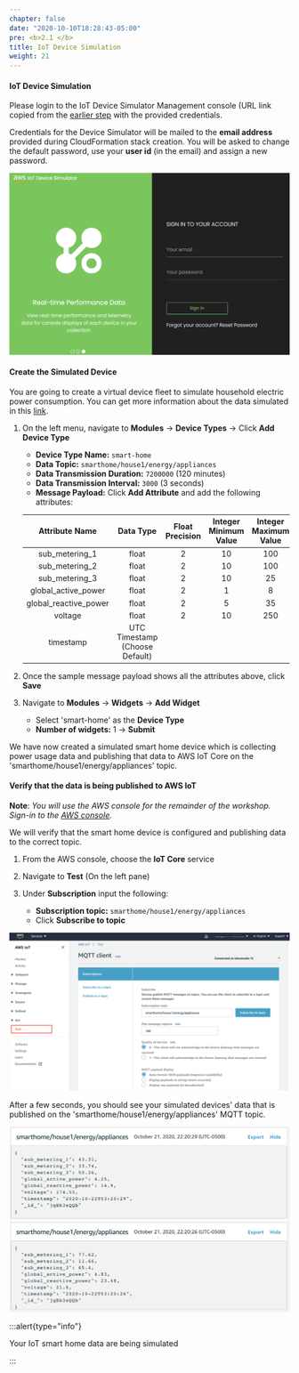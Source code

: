 ```yaml
---
chapter: false
date: "2020-10-10T18:28:43-05:00"
pre: <b>2.1 </b>
title: IoT Device Simulation
weight: 21
---
```


#### IoT Device Simulation

Please login to the IoT Device Simulator Management console (URL link copied from the [earlier step](/1-how-to-start/3-cfn-template) with the provided credentials.

Credentials for the Device Simulator will be mailed to the **email address** provided during CloudFormation stack creation. You will be asked to change the default password, use your **user id** (in the email) and assign a new password.

![Device Simulator Login](/static/images/device-sim.png?width=600)


#### Create the Simulated Device

You are going to create a virtual device fleet to simulate household electric power consumption. You can get more information about the data simulated in this [link](https://archive.ics.uci.edu/ml/datasets/individual+household+electric+power+consumption).

1. On the left menu, navigate to **Modules** -> **Device Types** -> Click **Add Device Type**
    * **Device Type Name:** ``smart-home`` 
    * **Data Topic:** ``smarthome/house1/energy/appliances`` 
    * **Data Transmission Duration:** ``7200000`` (120 minutes)
    * **Data Transmission Interval:** ``3000``  (3 seconds)
    * **Message Payload:** Click **Add Attribute** and add the following attributes:  
        
    |     Attribute Name    |            Data Type           | Float Precision | Integer Minimum Value | Integer Maximum Value |
    |:---------------------:|:------------------------------:|:---------------:|:---------------------:|:---------------------:|
    |     sub_metering_1    |              float             |               2 |                    10 |                   100 |
    |     sub_metering_2    |              float             |               2 |                    10 |                   100 |
    |     sub_metering_3    |              float             |               2 |                    10 |                    25 |
    |  global_active_power  |              float             |               2 |                     1 |                     8 |
    | global_reactive_power |              float             |               2 |                     5 |                    35 |
    |        voltage        |              float             |               2 |                    10 |                   250 |
    |       timestamp       | UTC Timestamp (Choose Default) |                 |                       |                       |


3. Once the sample message payload shows all the attributes above, click **Save**
4. Navigate to **Modules** -> **Widgets** -> **Add Widget** 
    * Select 'smart-home' as the **Device Type**
    * **Number of widgets:** 1 -> **Submit**


We have now created a simulated smart home device which is collecting power usage data and publishing that data to AWS IoT Core on the 'smarthome/house1/energy/appliances' topic.

#### Verify that the data is being published to AWS IoT

**Note**: *You will use the AWS console for the remainder of the workshop. Sign-in to the [AWS console](https://aws.amazon.com/console).*


We will verify that the smart home device is configured and publishing data to the correct topic.


1. From the AWS console, choose the **IoT Core** service

2. Navigate to **Test** (On the left pane) 

3. Under **Subscription** input the following:
    * **Subscription topic:** ``smarthome/house1/energy/appliances``
    * Click **Subscribe to topic**

![Subscribe to Topic](/static/images/mqtt-client.png?width=900)


After a few seconds, you should see your simulated devices' data that is published on the 'smarthome/house1/energy/appliances' MQTT topic. 

![Topic Subscription](/static/images/test.png?width=700)

:::alert{type="info"}
<p style='text-align: left;'>
Your IoT smart home data are being simulated</p>
:::
